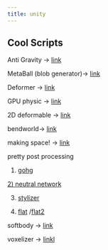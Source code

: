 ```yaml
---
title: unity
---
```


## Cool Scripts

Anti Gravity → [link](https://assetstore.unity.com/packages/tools/physics/anti-gravity-157046)

MetaBall (blob generator)→ [link](https://github.com/search?q=metaball+unity)

Deformer → [link](https://assetstore.unity.com/packages/tools/modeling/deform-148425)

GPU physic → [link](https://github.com/Ninjajie/Fusion)

2D deformable → [link](https://github.com/Scrawk/2D-Deformable-body-in-Unity)

bendworld→ [link](https://assetstore.unity.com/packages/vfx/shaders/curved-world-26165)

making space! → [link](https://assetstore.unity.com/packages/tools/particles-effects/fog-volume-3-81802)

pretty post processing

1.  [gohg](https://assetstore.unity.com/packages/vfx/shaders/kuwahara-filter-162009)

[2) neutral network](https://github.com/maajor/NeuralNetworkPostProcessing)

3.  [stylizer](https://assetstore.unity.com/packages/vfx/shaders/fullscreen-camera-effects/stylizer-extended-92269)
    
4.  [flat](https://assetstore.unity.com/packages/vfx/shaders/flat-kit-cel-toon-shading-143368) /[flat2](https://assetstore.unity.com/packages/vfx/shaders/colr-coloring-redefined-57591)
    

softbody → [link](https://assetstore.unity.com/packages/tools/physics/obi-softbody-130029)

voxelizer -> [linkl](https://github.com/mattatz/unity-voxel)
